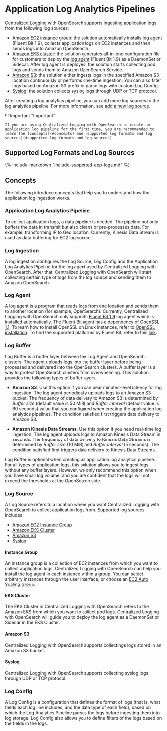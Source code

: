 # Application Log Analytics Pipelines

Centralized Logging with OpenSearch supports ingesting application logs from the following log sources:

- [Amazon EC2 instance group](./ec2-pipeline.md): the solution automatically installs [log agent](#log-agent) (Fluent Bit 1.9), collects application logs on EC2 instances and then sends logs into Amazon OpenSearch.
- [Amazon EKS cluster](./eks-pipeline.md): the solution generates all-in-one configuration file for customers to deploy the [log agent](#log-agent) (Fluent Bit 1.9) as a DaemonSet or Sidecar. After log agent is deployed, the solution starts collecting pod logs and sends them to Amazon OpenSearch Service.
- [Amazon S3](./s3-pipeline.md): the solution either ingests logs in the specified Amazon S3 location continuously or performs one-time ingestion. You can also filter logs based on Amazon S3 prefix or parse logs with custom Log Config.
- [Syslog](./syslog-pipeline.md): the solution collects syslog logs through UDP or TCP protocol.

After creating a log analytics pipeline, you can add more log sources to the log analytics pipeline. For more information, see [add a new log source](./create-log-source.md#add-a-new-log-source).

!!! Important "Important"

    If you are using Centralized Logging with OpenSearch to create an application log pipeline for the first time, you are recommended to learn the [concepts](#concepts) and [supported log formats and log sources](#supported-log-formats-and-log-sources).

## Supported Log Formats and Log Sources
{%
include-markdown "include-supported-app-logs.md"
%}

## Concepts

The following introduce concepts that help you to understand how the application log ingestion works.

### Application Log Analytics Pipeline
To collect application logs, a data pipeline is needed. The pipeline not only buffers the data in transmit but also cleans or pre-processes data. For example, transforming IP to Geo location. Currently, Kinesis Data Stream is used as data buffering for EC2 log source.

### Log Ingestion
A log ingestion configures the Log Source, Log Config and the Application Log Analytics Pipeline for the log agent used by Centralized Logging with OpenSearch.
After that, Centralized Logging with OpenSearch will start collecting certain type of logs from the log source and sending them to Amazon OpenSearch.

### Log Agent
A log agent is a program that reads logs from one location and sends them to another location (for example, OpenSearch).
Currently, Centralized Logging with OpenSearch only supports [Fluent Bit 1.9][fluent-bit] log agent which is installed automatically. The Fluent Bit agent has a dependency of [OpenSSL 1.1][open-ssl]. To learn how to install OpenSSL on Linux instances, refer to [OpenSSL installation](../resources/open-ssl.md). To find the supported platforms by Fluent Bit, refer to this [link][supported-platforms].

### Log Buffer
Log Buffer is a buffer layer between the Log Agent and OpenSearch clusters. The agent uploads logs into the buffer
layer before being processed and delivered into the OpenSearch clusters. A buffer layer is a way to protect OpenSearch
clusters from overwhelming. This solution provides the following types of buffer layers.

- **Amazon S3**. Use this option if you can bear minutes-level latency for log ingestion. The log agent periodically uploads logs to an Amazon S3 bucket. The frequency of data delivery to
Amazon S3 is determined by *Buffer size* (default value is 50 MiB) and *Buffer interval* (default value is 60 seconds) value
that you configured when creating the application log analytics pipelines. The condition satisfied first triggers data delivery to Amazon S3.

- **Amazon Kinesis Data Streams**. Use this option if you need real-time log ingestion. The log agent uploads logs to Amazon Kinesis Data Stream in seconds. The frequency
of data delivery to Kinesis Data Streams is determined by *Buffer size* (10 MiB) and *Buffer interval* (5 seconds). The
condition satisfied first triggers data delivery to Kinesis Data Streams.

Log Buffer is optional when creating an application log analytics pipeline. For all types of application logs, this
solution allows you to ingest logs without any buffer layers. However, we only recommend this option when you have
small log volume, and you are confident that the logs will not exceed the thresholds at the OpenSearch side.

### Log Source
A Log Source refers to a location where you want Centralized Logging with OpenSearch to collect application logs from. Supported log sources includes:

* [Amazon EC2 Instance Group](#instance-group)
* [Amazon EKS Cluster](#eks-cluster)
* [Amazon S3](#amazon-s3)
* [Syslog](#syslog)

#### Instance Group
An instance group is a collection of EC2 instances from which you want to collect application logs.
Centralized Logging with OpenSearch can help you install the log agent in each instance within a group. You can select arbitrary instances through the
user interface, or choose an [EC2 Auto Scaling Group][asg].

#### EKS Cluster
The EKS Cluster in Centralized Logging with OpenSearch refers to the Amazon EKS from which you want to collect pod logs. Centralized Logging with OpenSearch
will guide you to deploy the log agent as a DaemonSet or Sidecar in the EKS Cluster.

#### Amazon S3
Centralized Logging with OpenSearch supports collectings logs stored in an Amazon S3 bucket.

#### Syslog
Centralized Logging with OpenSearch supports collecting syslog logs through UDP or TCP protocol.

### Log Config
A Log Config is a configuration that defines the format of logs (that is, what fields each log line includes, and the data type of each field), based on which the Log Analytics Pipeline parses the logs before ingesting them into log storage. Log Config also allows you to define filters of the logs based on the fields in the logs.


[fluent-bit]: https://docs.fluentbit.io/manual/
[open-ssl]: https://www.openssl.org/source/
[supported-platforms]: https://docs.fluentbit.io/manual/installation/supported-platforms
[asg]: https://aws.amazon.com/ec2/autoscaling/

